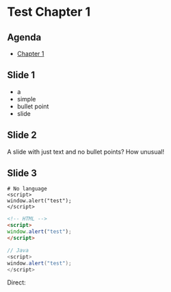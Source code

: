 # Test Chapter 1

<!-- .slide: class="page-title" -->



## Agenda

<!-- .slide: id="master-toc" class="toc" -->

- [Chapter 1](#/1)




## Slide 1

- a
- simple
- bullet point
- slide




## Slide 2

A slide with just text and no bullet points? How unusual!




## Slide 3

<span/>

```
# No language
<script>
window.alert("test");
</script>
```
```html
<!-- HTML -->
<script>
window.alert("test");
</script>
```
```java
// Java
<script>
window.alert("test");
</script>
```

Direct:
<script>
window.alert("test");
</script>
